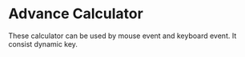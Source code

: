 # Advance Calculator
These calculator can be used by mouse event and keyboard event.
It consist dynamic key.
